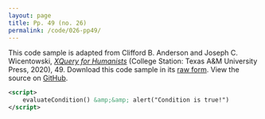 ```yaml
---
layout: page
title: Pp. 49 (no. 26)
permalink: /code/026-pp49/
---
```


This code sample is adapted from Clifford B. Anderson and Joseph C. Wicentowski, 
[_XQuery for Humanists_](/) (College Station: Texas A&M University Press, 2020), 49. 
Download this code sample in its [raw form](/code/026-pp49/026-pp49.xml).
View the source on [GitHub](https://github.com/coding4humanists/xquery4humanists/blob/master/code/026-pp49/026-pp49.xml).

```xml
<script>
    evaluateCondition() &amp;&amp; alert("Condition is true!")
</script>
```  
